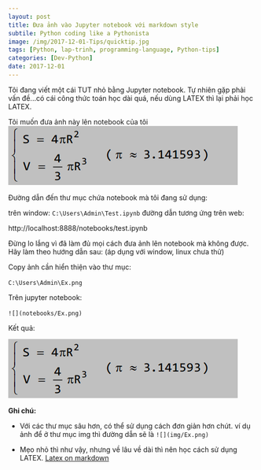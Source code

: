 ```yaml
---
layout: post
title: Đưa ảnh vào Jupyter notebook với markdown style
subtile: Python coding like a Pythonista
image: /img/2017-12-01-Tips/quicktip.jpg
tags: [Python, lap-trinh, programming-language, Python-tips]
categories: [Dev-Python]
date: 2017-12-01
---
```


Tôi đang viết một cái TUT nhỏ bằng Jupyter notebook. Tự nhiên gặp phải vấn đề...có cái công thức toán học dài quá, nếu dùng LATEX thì lại phải học LATEX.



Tôi muốn đưa ảnh này lên notebook của tôi 
![](/img/2017-12-01-Tips/Ex.png)

Đường dẫn đến thư mục chứa notebook mà tôi đang sử dụng: 

trên window: 
`
C:\Users\Admin\Test.ipynb
`
đường dẫn tương ứng trên web:

http://localhost:8888/notebooks/test.ipynb


Đừng lo lắng vì đã làm đủ mọi cách đưa ảnh lên notebook mà không được.
Hãy làm theo hướng dẫn sau: (áp dụng với window, linux chưa thử)

Copy ảnh cần hiển thiện vào thư mục:  

`
C:\Users\Admin\Ex.png
`

Trên jupyter notebook:

`
![](notebooks/Ex.png)
`

Kết quả: 

![](/img/2017-12-01-Tips/Ex.png)


**Ghi chú:** 
- Với các thư mục sâu hơn, có thể sử dụng cách đơn giản hơn chút. ví dụ ảnh để ở thư mục img thì đường dẫn sẽ là
`
![](img/Ex.png)
`

- Mẹo nhỏ thì như vậy, nhưng về lâu về dài thì nên học cách sử dụng LATEX.
[Latex on markdown](https://medium.com/pymi/bi%E1%BB%83u-di%E1%BB%85n-c%C3%B4ng-th%E1%BB%A9c-to%C3%A1n-trong-latex-tr%C3%AAn-jupyter-notebook-5e1f521f062c)
